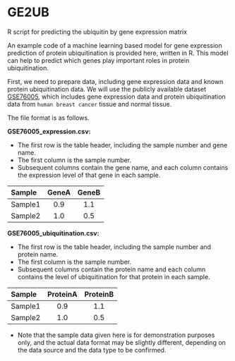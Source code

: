 # GE2UB

R script for predicting the ubiquitin by gene expression matrix


An example code of a machine learning based model for gene expression prediction of protein ubiquitination is provided here, written in R. This model can help to predict which genes play important roles in protein ubiquitination.

First, we need to prepare data, including gene expression data and known protein ubiquitination data. We will use the publicly available dataset [GSE76005](https://www.ncbi.nlm.nih.gov/geo/query/acc.cgi?acc=GSE76005), which includes gene expression data and protein ubiquitination data from `human breast cancer` tissue and normal tissue.


The file format is as follows.

**GSE76005_expression.csv:**

- The first row is the table header, including the sample number and gene name. 
- The first column is the sample number. 
- Subsequent columns contain the gene name, and each column contains the expression level of that gene in each sample. 


| Sample | GeneA | GeneB |
| :-----| :----: | :----: |
| Sample1 | 0.9 | 1.1 |
| Sample2 | 1.0 | 0.5 |

**GSE76005_ubiquitination.csv:**

- The first row is the table header, including the sample number and protein name. 
- The first column is the sample number. 
- Subsequent columns contain the protein name and each column contains the level of ubiquitination for that protein in each sample. 

| Sample | ProteinA | ProteinB |
| :-----| :----: | :----: |
| Sample1 | 0.9 | 1.1 |
| Sample2 | 1.0 | 0.5 |

- Note that the sample data given here is for demonstration purposes only, and the actual data format may be slightly different, depending on the data source and the data type to be confirmed.

